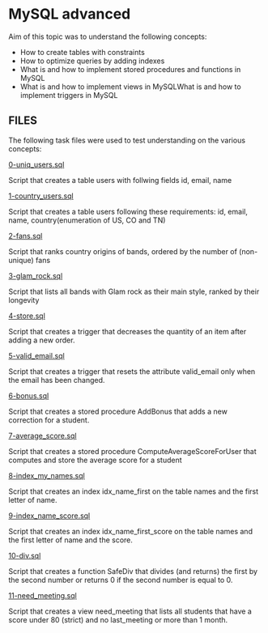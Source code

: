 # MySQL advanced

Aim of this topic was to understand the following concepts:

* How to create tables with constraints
* How to optimize queries by adding indexes
* What is and how to implement stored procedures and functions in MySQL
* What is and how to implement views in MySQLWhat is and how to implement triggers in MySQL

## FILES

The following task files were used to test understanding on the various concepts:

[0-uniq_users.sql](./0-uniq_users.sql)

Script that creates a table users with follwing fields id, email, name

[1-country_users.sql](./1-country_users.sql)

Script that creates a table users following these requirements: id, email, name, country(enumeration of US, CO and TN)

[2-fans.sql](./2-fans.sql)

Script that ranks country origins of bands, ordered by the number of (non-unique) fans

[3-glam_rock.sql](./3-glam_rock.sql)

Script that lists all bands with Glam rock as their main style, ranked by their longevity

[4-store.sql](./4-store.sql)

Script that creates a trigger that decreases the quantity of an item after adding a new order.

[5-valid_email.sql](./5-valid_email.sql)

Script that creates a trigger that resets the attribute valid_email only when the email has been changed.

[6-bonus.sql](./6-bonus.sql)

Script that creates a stored procedure AddBonus that adds a new correction for a student.

[7-average_score.sql](./7-average_score.sql)

Script that creates a stored procedure ComputeAverageScoreForUser that computes and store the average score for a student

[8-index_my_names.sql](./8-index_my_names.sql)

Script that creates an index idx_name_first on the table names and the first letter of name.

[9-index_name_score.sql](./9-index_name_score.sql)

Script that creates an index idx_name_first_score on the table names and the first letter of name and the score.

[10-div.sql](./10-div.sql)

Script that creates a function SafeDiv that divides (and returns) the first by the second number
or returns 0 if the second number is equal to 0.

[11-need_meeting.sql](./11-need_meeting.sql)

Script that creates a view need_meeting that lists all students that have a score under 80 (strict) and no last_meeting or more than 1 month.
